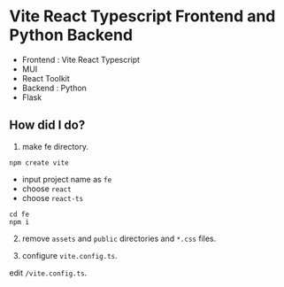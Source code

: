# Vite React Typescript Frontend and Python Backend

* Frontend : Vite React Typescript
 * MUI
 * React Toolkit
* Backend : Python
 * Flask

## How did I do?

1. make fe directory.

```
npm create vite
```

* input project name as `fe`
* choose `react`
* choose `react-ts`

```
cd fe
npm i
```

2. remove `assets` and `public` directories and `*.css` files.

3. configure `vite.config.ts`.

edit `/vite.config.ts`.

